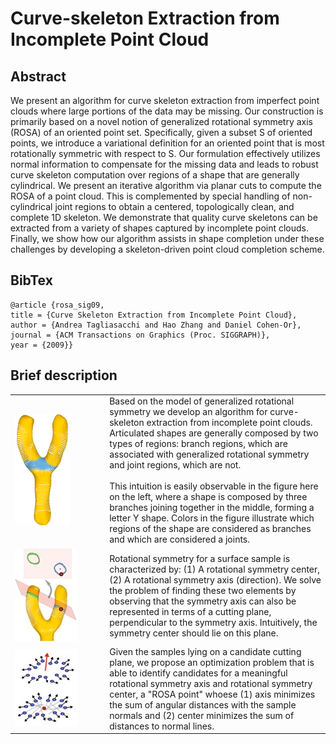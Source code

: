 # Curve-skeleton Extraction from Incomplete Point Cloud

## Abstract
We present an algorithm for curve skeleton extraction from imperfect point clouds where large portions of the data may be missing. Our construction is primarily based on a novel notion of generalized rotational symmetry axis (ROSA) of an oriented point set. Specifically, given a subset S of oriented points, we introduce a variational definition for an oriented point that is most rotationally symmetric with respect to S. Our formulation effectively utilizes normal information to compensate for the missing data and leads to robust curve skeleton computation over regions of a shape that are generally cylindrical. We present an iterative algorithm via planar cuts to compute the ROSA of a point cloud. This is complemented by special handling of non-cylindrical joint regions to obtain a centered, topologically clean, and complete 1D skeleton. We demonstrate that quality curve skeletons can be extracted from a variety of shapes captured by incomplete point clouds. Finally, we show how our algorithm assists in shape completion under these challenges by developing a skeleton-driven point cloud completion scheme.

## BibTex

    @article {rosa_sig09,
    title = {Curve Skeleton Extraction from Incomplete Point Cloud},
    author = {Andrea Tagliasacchi and Hao Zhang and Daniel Cohen-Or},
    journal = {ACM Transactions on Graphics (Proc. SIGGRAPH)},
    year = {2009}}

## Brief description

<table style="width:100%">
<tr>
 <td style="width:30%"><img src="media/yshape.png"/></td>
 <td>
Based on the model of generalized rotational symmetry we develop an algorithm for curve-skeleton extraction from incomplete point clouds. Articulated shapes are generally composed by two types of regions: branch regions, which are associated with generalized rotational symmetry and joint regions, which are not.
</br></br>
This intuition is easily observable in the figure here on the left, where a shape is composed by three branches joining together in the middle, forming a letter Y shape. Colors in the figure illustrate which regions of the shape are considered as branches and which are considered a joints.
  </td>
</tr>
<tr>
 <td style="width:30%"><img src="media/cross.jpg"/></td>
 <td>
Rotational symmetry for a surface sample is characterized by: (1) A rotational symmetry center, (2) A rotational symmetry axis (direction). We solve the problem of finding these two elements by observing that the symmetry axis can also be represented in terms of a cutting plane, perpendicular to the symmetry axis. Intuitively, the symmetry center should lie on this plane.
  </td>
</tr>
<tr>
 <td style="width:30%"><img src="media/optimal.jpg"/></td>
 <td>
Given the samples lying on a candidate cutting plane, we propose an optimization problem that is able to identify candidates for a meaningful rotational symmetry axis and rotational symmetry center, a "ROSA point" whoese (1) axis minimizes the sum of angular distances with the sample normals and (2) center minimizes the sum of distances to normal lines.
  </td>
</tr>
</table> 

